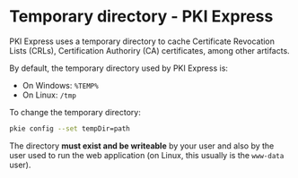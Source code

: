 ﻿# Temporary directory - PKI Express

PKI Express uses a temporary directory to cache Certificate Revocation Lists (CRLs), Certification Authoriry (CA) certificates, among other artifacts.

By default, the temporary directory used by PKI Express is:

* On Windows: `%TEMP%`
* On Linux: `/tmp`

To change the temporary directory:

```sh
pkie config --set tempDir=path
```

The directory **must exist and be writeable** by your user and also by the user used to run the web application (on Linux, this usually is the `www-data` user).
